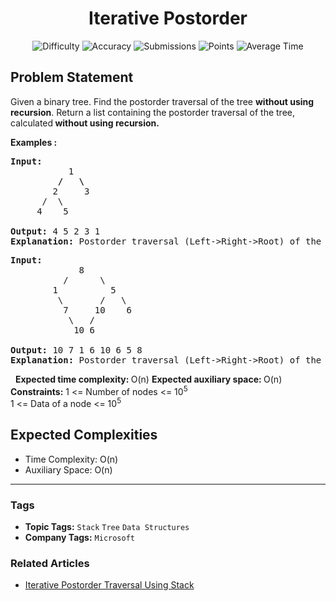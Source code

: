 <h1 align="center">Iterative Postorder</h1>

<p align="center">
  <img alt="Difficulty" title="Difficulty" src="https://custom-icon-badges.demolab.com/badge/Difficulty: Medium-1F222E?style=for-the-badge&logoColor=white&logo=fire"/>
  <img alt="Accuracy" title="Accuracy" src="https://custom-icon-badges.demolab.com/badge/Accuracy: 80.67%25-1F222E?style=for-the-badge&logoColor=white&logo=target"/>
  <img alt="Submissions" title="Submissions" src="https://custom-icon-badges.demolab.com/badge/Submissions: 47K+-1F222E?style=for-the-badge&logoColor=white&logo=repo"/>
  <img alt="Points" title="Points" src="https://custom-icon-badges.demolab.com/badge/Points: 4-1F222E?style=for-the-badge&logoColor=white&logo=award"/>
  <img alt="Average Time" title="Average Time" src="https://custom-icon-badges.demolab.com/badge/Average%20Time: N/A-1F222E?style=for-the-badge&logoColor=white&logo=clock"/>
</p>

## Problem Statement

Given a binary tree. Find the postorder traversal of the tree <b>without using recursion</b>. Return a list containing the postorder traversal of the tree, calculated<b> without using recursion.</b>

<b>Examples :</b>

<pre><b>Input:</b>
<b>           </b>1
<b>         /   \</b>
        2     3
      /  \
     4    5

<b>Output: </b>4 5 2 3 1
<b>Explanation: </b>Postorder traversal (Left->Right->Root) of the tree is 4 5 2 3 1.
</pre>

<pre><b>Input:</b>
             8
          /      \
        1          5
         \       /   \
          7     10    6
           \   /
            10 6

<b>Output: </b>10 7 1 6 10 6 5 8 
<b>Explanation: </b>Postorder traversal (Left->Right->Root) of the tree is 10 7 1 6 10 6 5 8 .</pre>

 
<b>Expected time complexity: </b>O(n)
<b>Expected auxiliary space: </b>O(n)
 
<b>Constraints:</b>
1 <= Number of nodes <= 10<sup>5</sup><br>1 <= Data of a node <= 10<sup>5</sup>

## Expected Complexities
- Time Complexity: O(n)
- Auxiliary Space: O(n)

<hr>

### Tags
- **Topic Tags:** `Stack` `Tree` `Data Structures`
- **Company Tags:** `Microsoft`

### Related Articles
- [Iterative Postorder Traversal Using Stack](https://www.geeksforgeeks.org/iterative-postorder-traversal-using-stack/)
